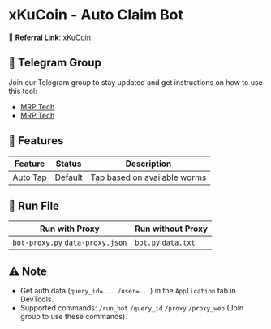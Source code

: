 # xKuCoin - Auto Claim Bot

🔗 **Referral Link**: [xKuCoin](https://t.me/xkucoinbot/kucoinminiapp?startapp=cm91dGU9JTJGdGFwLWdhbWUlM0ZpbnZpdGVyVXNlcklkJTNENjk1MTAyNzcxJTI2cmNvZGUlM0Q)

## 📢 Telegram Group

Join our Telegram group to stay updated and get instructions on how to use this tool:

- [MRP Tech](https://t.me/mrptechofficial)
- [MRP Tech](https://t.me/mrptechofficial)

## 🌟 Features

| Feature  | Status  | Description                  |
| -------- | ------- | ---------------------------- |
| Auto Tap | Default | Tap based on available worms |

## 🚀 Run File

| Run with Proxy                   | Run without Proxy   |
| -------------------------------- | ------------------- |
| `bot-proxy.py` `data-proxy.json` | `bot.py` `data.txt` |

## ⚠️ Note

- Get auth data (`query_id=... /user=...`) in the `Application` tab in DevTools.
- Supported commands: `/run_bot` `/query_id` `/proxy` `/proxy_web` (Join group to use these commands).
